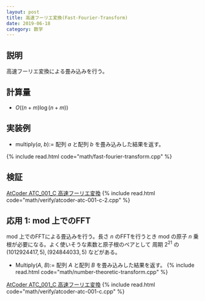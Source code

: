 ```yaml
---
layout: post
title: 高速フーリエ変換(Fast-Fourier-Transform)
date: 2019-06-18
category: 数学
---
```


## 説明
高速フーリエ変換による畳み込みを行う。

## 計算量
* $O((n + m) \log (n + m))$

## 実装例
* multiply($a$, $b$):= 配列 $a$ と配列 $b$ を畳み込みした結果を返す。

{% include read.html code="math/fast-fourier-transform.cpp" %}

## 検証
[AtCoder ATC_001_C 高速フーリエ変換](https://beta.atcoder.jp/contests/atc001/tasks/fft_c)
{% include read.html code="math/verify/atcoder-atc-001-c-2.cpp" %}

## 応用 1: mod 上でのFFT
mod 上でのFFTによる畳込みを行う。長さ $n$ のFFTを行うとき mod の原子 $n$ 乗根が必要になる。よく使いそうな素数と原子根のペアとして 周期 $2^{21}$ の $(1012924417, 5), (924844033, 5)$ などがある。

* Multiply($A$, $B$):= 配列 $A$ と配列 $B$ を畳み込みした結果を返す。
{% include read.html code="math/number-theoretic-transform.cpp" %}

[AtCoder ATC_001_C 高速フーリエ変換](https://beta.atcoder.jp/contests/atc001/tasks/fft_c)
{% include read.html code="math/verify/atcoder-atc-001-c.cpp" %}

